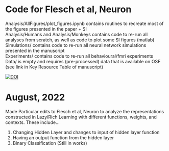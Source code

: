 # Code for Flesch et al, Neuron

Analysis/AllFigures/plot_figures.ipynb contains routines to recreate most of the figures presented in the paper + SI  
Analysis/Humans and Analysis/Monkeys contains code to re-run all analyses from scratch, as well as code to plot some SI figures (matlab)  
Simulations/ contains code to re-run all neural network simulations presented in the manuscript   
Experiments/ contains code to re-run all behavioural/fmri experiments   
Data/ is empty and requires (pre-processed) data that is available on OSF (see link in Key Resource Table of manuscript)  


[![DOI](https://zenodo.org/badge/437026057.svg)](https://zenodo.org/badge/latestdoi/437026057)  


# August, 2022
Made Particular edits to Flesch et al, Neuron to analyze the representations constructed in Lazy/Rich Learning with different functions, weights, and contexts. These include...
1. Changing Hidden Layer and changes to input of hidden layer function
2. Having an output function from the hidden layer 
3. Binary Classification (Still in works)
